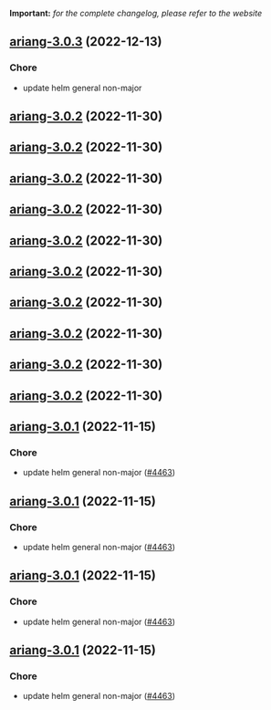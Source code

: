 **Important:**
*for the complete changelog, please refer to the website*




## [ariang-3.0.3](https://github.com/truecharts/charts/compare/ariang-3.0.2...ariang-3.0.3) (2022-12-13)

### Chore

- update helm general non-major
  
  


## [ariang-3.0.2](https://github.com/truecharts/charts/compare/ariang-3.0.1...ariang-3.0.2) (2022-11-30)




## [ariang-3.0.2](https://github.com/truecharts/charts/compare/ariang-3.0.1...ariang-3.0.2) (2022-11-30)




## [ariang-3.0.2](https://github.com/truecharts/charts/compare/ariang-3.0.1...ariang-3.0.2) (2022-11-30)




## [ariang-3.0.2](https://github.com/truecharts/charts/compare/ariang-3.0.1...ariang-3.0.2) (2022-11-30)




## [ariang-3.0.2](https://github.com/truecharts/charts/compare/ariang-3.0.1...ariang-3.0.2) (2022-11-30)




## [ariang-3.0.2](https://github.com/truecharts/charts/compare/ariang-3.0.1...ariang-3.0.2) (2022-11-30)




## [ariang-3.0.2](https://github.com/truecharts/charts/compare/ariang-3.0.1...ariang-3.0.2) (2022-11-30)




## [ariang-3.0.2](https://github.com/truecharts/charts/compare/ariang-3.0.1...ariang-3.0.2) (2022-11-30)




## [ariang-3.0.2](https://github.com/truecharts/charts/compare/ariang-3.0.1...ariang-3.0.2) (2022-11-30)




## [ariang-3.0.2](https://github.com/truecharts/charts/compare/ariang-3.0.1...ariang-3.0.2) (2022-11-30)




## [ariang-3.0.1](https://github.com/truecharts/charts/compare/ariang-3.0.0...ariang-3.0.1) (2022-11-15)

### Chore

- update helm general non-major ([#4463](https://github.com/truecharts/charts/issues/4463))
  
  


## [ariang-3.0.1](https://github.com/truecharts/charts/compare/ariang-3.0.0...ariang-3.0.1) (2022-11-15)

### Chore

- update helm general non-major ([#4463](https://github.com/truecharts/charts/issues/4463))
  
  


## [ariang-3.0.1](https://github.com/truecharts/charts/compare/ariang-3.0.0...ariang-3.0.1) (2022-11-15)

### Chore

- update helm general non-major ([#4463](https://github.com/truecharts/charts/issues/4463))
  
  


## [ariang-3.0.1](https://github.com/truecharts/charts/compare/ariang-3.0.0...ariang-3.0.1) (2022-11-15)

### Chore

- update helm general non-major ([#4463](https://github.com/truecharts/charts/issues/4463))
  
  
